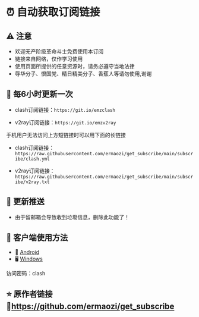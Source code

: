 # ⏰ 自动获取订阅链接

## ⚠️ 注意

- 欢迎无产阶级革命斗士免费使用本订阅
- 链接来自网络，仅作学习使用
- 使用页面所提供的任意资源时，请务必遵守当地法律
- 辱华分子、恨国党、精日精美分子、香蕉人等请勿使用,谢谢

## 🚀 每6小时更新一次

- clash订阅链接：`https://git.io/emzclash`

- v2ray订阅链接：`https://git.io/emzv2ray`

手机用户无法访问上方短链接时可以用下面的长链接

- clash订阅链接：`https://raw.githubusercontent.com/ermaozi/get_subscribe/main/subscribe/clash.yml`

- v2ray订阅链接：`https://raw.githubusercontent.com/ermaozi/get_subscribe/main/subscribe/v2ray.txt`

## 📧 更新推送

- 由于留邮箱会导致收到垃圾信息，删除此功能了！

## 📘 客户端使用方法

- 📱 [Android](https://www.ermao.net/skill/clashforandroid/)
- 🖥 [Windows](https://www.ermao.net/uncategorized/clash-for-windows/)

访问密码：clash

## ⭐ 原作者链接🔗https://github.com/ermaozi/get_subscribe


